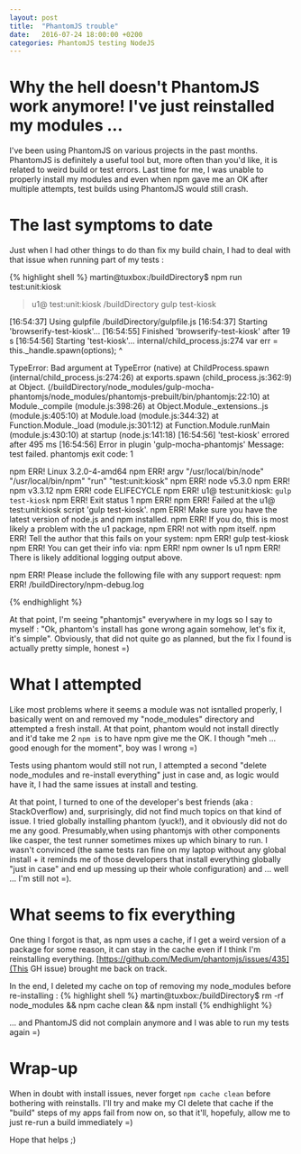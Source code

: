```yaml
---
layout: post
title:  "PhantomJS trouble"
date:   2016-07-24 18:00:00 +0200
categories: PhantomJS testing NodeJS
---
```


# Why the hell doesn't PhantomJS work anymore! I've just reinstalled my modules ...
I've been using PhantomJS on various projects in the past months. PhantomJS is definitely a useful tool but,
more often than you'd like, it is related to weird build or test errors. Last time for me, I was unable to properly install
my modules and even when npm gave me an OK after multiple attempts, test builds using PhantomJS would still crash.

<!-- more -->

# The last symptoms to date

Just when I had other things to do than fix my build chain, I had to deal with that issue when running part of my tests :

{% highlight shell %}
martin@tuxbox:/buildDirectory$ npm run test:unit:kiosk

> u1@ test:unit:kiosk /buildDirectory
> gulp test-kiosk

[16:54:37] Using gulpfile /buildDirectory/gulpfile.js
[16:54:37] Starting 'browserify-test-kiosk'...
[16:54:55] Finished 'browserify-test-kiosk' after 19 s
[16:54:56] Starting 'test-kiosk'...
internal/child_process.js:274
  var err = this._handle.spawn(options);
                         ^

TypeError: Bad argument
    at TypeError (native)
    at ChildProcess.spawn (internal/child_process.js:274:26)
    at exports.spawn (child_process.js:362:9)
    at Object.<anonymous> (/buildDirectory/node_modules/gulp-mocha-phantomjs/node_modules/phantomjs-prebuilt/bin/phantomjs:22:10)
    at Module._compile (module.js:398:26)
    at Object.Module._extensions..js (module.js:405:10)
    at Module.load (module.js:344:32)
    at Function.Module._load (module.js:301:12)
    at Function.Module.runMain (module.js:430:10)
    at startup (node.js:141:18)
[16:54:56] 'test-kiosk' errored after 495 ms
[16:54:56] Error in plugin 'gulp-mocha-phantomjs'
Message:
    test failed. phantomjs exit code: 1

npm ERR! Linux 3.2.0-4-amd64
npm ERR! argv "/usr/local/bin/node" "/usr/local/bin/npm" "run" "test:unit:kiosk"
npm ERR! node v5.3.0
npm ERR! npm  v3.3.12
npm ERR! code ELIFECYCLE
npm ERR! u1@ test:unit:kiosk: `gulp test-kiosk`
npm ERR! Exit status 1
npm ERR! 
npm ERR! Failed at the u1@ test:unit:kiosk script 'gulp test-kiosk'.
npm ERR! Make sure you have the latest version of node.js and npm installed.
npm ERR! If you do, this is most likely a problem with the u1 package,
npm ERR! not with npm itself.
npm ERR! Tell the author that this fails on your system:
npm ERR!     gulp test-kiosk
npm ERR! You can get their info via:
npm ERR!     npm owner ls u1
npm ERR! There is likely additional logging output above.

npm ERR! Please include the following file with any support request:
npm ERR!     /buildDirectory/npm-debug.log

{% endhighlight %}

At that point, I'm seeing "phantomjs" everywhere in my logs so I say to myself : "Ok, phantom's install has gone wrong again somehow, let's fix it, it's simple".
Obviously, that did not quite go as planned, but the fix I found is actually pretty simple, honest =)

# What I attempted
Like most problems where it seems a module was not isntalled properly, I basically went on and removed my "node_modules" directory and attempted a fresh install.
At that point, phantom would not install directly and it'd take me 2 `npm i`s to have npm give me the OK. I though "meh ... good enough for the moment",
 boy was I wrong =)


Tests using phantom would still not run, I attempted a second "delete node_modules and re-install everything" just in case and,
 as logic would have it, I had the same issues at install and testing.


At that point, I turned to one of the developer's best friends (aka : StackOverflow) and, surprisingly, did not find much topics
on that kind of issue. I tried globally installing phantom (yuck!), and it obviously did not do me any good.
Presumably,when using phantomjs with other components like casper, the test runner sometimes mixes up which binary to run. I wasn't convinced
(the same tests ran fine on my laptop without any global install + it reminds me of those developers that install everything globally
"just in case" and end up messing up their whole configuration) and ... well ... I'm still not =).

# What seems to fix everything

One thing I forgot is that, as npm uses a cache, if I get a weird version of a package for some reason, it can stay in the cache
 even if I think I'm reinstalling everything. [https://github.com/Medium/phantomjs/issues/435](This GH issue) brought me back on track.


In the end, I deleted my cache on top of removing my node_modules before re-installing :
{% highlight shell %}
martin@tuxbox:/buildDirectory$ rm -rf node_modules && npm cache clean && npm install
{% endhighlight %}

... and PhantomJS did not complain anymore and I was able to run my tests again =)


# Wrap-up
When in doubt with install issues, never forget `npm cache clean` before bothering with reinstalls.
I'll try and make my CI delete that cache if the "build" steps of my apps fail from now on, so that it'll, hopefuly, allow me to just re-run a build immediately =)

Hope that helps ;)